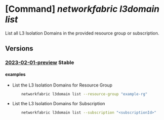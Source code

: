# [Command] _networkfabric l3domain list_

List all L3 Isolation Domains in the provided resource group or subscription.

## Versions

### [2023-02-01-preview](/Resources/mgmt-plane/L3N1YnNjcmlwdGlvbnMve30vcHJvdmlkZXJzL21pY3Jvc29mdC5tYW5hZ2VkbmV0d29ya2ZhYnJpYy9sM2lzb2xhdGlvbmRvbWFpbnM=/2023-02-01-preview.xml) **Stable**

<!-- mgmt-plane /subscriptions/{}/providers/microsoft.managednetworkfabric/l3isolationdomains 2023-02-01-preview -->
<!-- mgmt-plane /subscriptions/{}/resourcegroups/{}/providers/microsoft.managednetworkfabric/l3isolationdomains 2023-02-01-preview -->

#### examples

- List the L3 Isolation Domains for Resource Group
    ```bash
        networkfabric l3domain list --resource-group "example-rg"
    ```

- List the L3 Isolation Domains for Subscription
    ```bash
        networkfabric l3domain list --subscription "<subscriptionId>"
    ```
